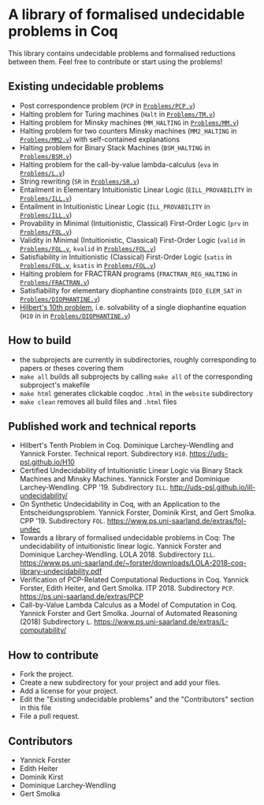 # A library of formalised undecidable problems in Coq

This library contains undecidable problems and formalised reductions between them.
Feel free to contribute or start using the problems!

## Existing undecidable problems

- Post correspondence problem (`PCP` in [`Problems/PCP.v`](Problems/PCP.v))
- Halting problem for Turing machines (`Halt` in [`Problems/TM.v`](Problems/TM.v))
- Halting problem for Minsky machines (`MM_HALTING` in [`Problems/MM.v`](Problems/MM.v))
- Halting problem for two counters Minsky machines (`MM2_HALTING` in [`Problems/MM2.v`](Problems/MM2.v)) with 
  self-contained explanations
- Halting problem for Binary Stack Machines (`BSM_HALTING` in [`Problems/BSM.v`](Problems/BSM.v))
- Halting problem for the call-by-value lambda-calculus (`eva` in [`Problems/L.v`](Problems/L.v))
- String rewriting (`SR` in [`Problems/SR.v`](Problems/SR.v))
- Entailment in Elementary Intuitionistic Linear Logic (`EILL_PROVABILITY` in [`Problems/ILL.v`](Problems/ILL.v))
- Entailment in Intuitionistic Linear Logic (`ILL_PROVABILITY` in [`Problems/ILL.v`](Problems/ILL.v))
- Provability in Minimal (Intuitionistic, Classical) First-Order Logic (`prv` in [`Problems/FOL.v`](Problems/FOL.v))
- Validity in Minimal (Intuitionistic, Classical) First-Order Logic (`valid` in [`Problems/FOL.v`](Problems/FOL.v), `kvalid` in [`Problems/FOL.v`](Problems/FOL.v))
- Satisfiability in Intuitionistic (Classical) First-Order Logic (`satis` in [`Problems/FOL.v`](Problems/FOL.v), `ksatis` in [`Problems/FOL.v`](Problems/FOL.v))
- Halting problem for FRACTRAN programs (`FRACTRAN_REG_HALTING` in [`Problems/FRACTRAN.v`](Problems/FRACTRAN.v))
- Satisfiability for elementary diophantine constraints (`DIO_ELEM_SAT` 
  in [`Problems/DIOPHANTINE.v`](Problems/DIOPHANTINE.v))
- [Hilbert's 10th problem](https://uds-psl.github.io/H10), i.e. solvability of a single diophantine equation (`H10` in 
  in [`Problems/DIOPHANTINE.v`](Problems/DIOPHANTINE.v))

## How to build

- the subprojects are currently in subdirectories, roughly corresponding to papers or theses covering them
- `make all` builds all subprojects by calling `make all` of the corresponding subproject's makefile
- `make html` generates clickable coqdoc `.html` in the `website` subdirectory
- `make clean` removes all build files and `.html` files
<!---
- the `gh-pages` branch contains a snapshot of the `html` files and this `README` file and is accessible under `uds-psl.github.io/coq-library-undecidability`
-->

## Published work and technical reports

- Hilbert's Tenth Problem in Coq. Dominique Larchey-Wendling and Yannick Forster. Technical report. Subdirectory `H10`. https://uds-psl.github.io/H10
- Certified Undecidability of Intuitionistic Linear Logic via Binary Stack Machines and Minsky Machines. Yannick Forster and Dominique Larchey-Wendling. CPP '19. Subdirectory `ILL`. http://uds-psl.github.io/ill-undecidability/
- On Synthetic Undecidability in Coq, with an Application to the Entscheidungsproblem. Yannick Forster, Dominik Kirst, and Gert Smolka. CPP '19. Subdirectory `FOL`. https://www.ps.uni-saarland.de/extras/fol-undec
- Towards a library of formalised undecidable problems in Coq: The undecidability of intuitionistic linear logic. Yannick Forster and Dominique Larchey-Wendling. LOLA 2018. Subdirectory `ILL`. https://www.ps.uni-saarland.de/~forster/downloads/LOLA-2018-coq-library-undecidability.pdf 
- Verification of PCP-Related Computational Reductions in Coq. Yannick Forster, Edith Heiter, and Gert Smolka. ITP 2018. Subdirectory `PCP`. https://ps.uni-saarland.de/extras/PCP 
- Call-by-Value Lambda Calculus as a Model of Computation in Coq. Yannick Forster and Gert Smolka. Journal of Automated Reasoning (2018) Subdirectory `L`. https://www.ps.uni-saarland.de/extras/L-computability/

## How to contribute

- Fork the project.
- Create a new subdirectory for your project and add your files.
- Add a license for your project.
- Edit the "Existing undecidable problems" and the "Contributors" section in this file
- File a pull request.

## Contributors

- Yannick Forster
- Edith Heiter
- Dominik Kirst 
- Dominique Larchey-Wendling
- Gert Smolka

